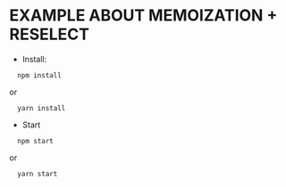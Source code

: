 # EXAMPLE ABOUT MEMOIZATION + RESELECT

- Install:

```
  npm install
```

or

```
  yarn install
```

- Start

```
  npm start
```

or

```
  yarn start
```
